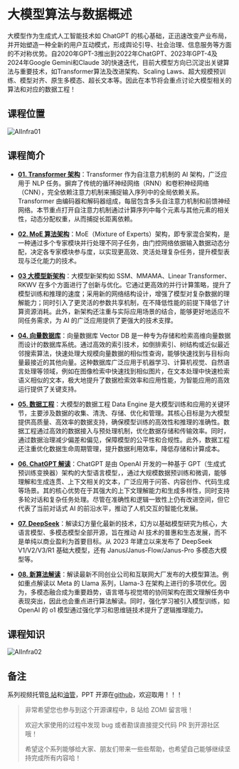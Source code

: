 <!--Copyright © ZOMI 适用于[License](https://github.com/chenzomi12/AIInfra)版权许可-->

# 大模型算法与数据概述

大模型作为生成式人工智能技术如 ChatGPT 的核心基础，正迅速改变产业布局，并开始塑造一种全新的用户互动模式，形成舆论引导、社会治理、信息服务等方面的不对称优势。自2020年GPT-3推出到2022年ChatGPT、2023年GPT-4及2024年Google Gemini和Claude 3的快速迭代，目前大模型方向已沉淀出关键算法与重要技术，如Transformer算法及改进架构、Scaling Laws、超大规模预训练、模型对齐、原生多模态、超长文本等。因此在本节将会重点讨论大模型相关的算法和对应的数据工程！

## 课程位置

![AIInfra01](./images/aiinfra01.png)

## 课程简介

- [**01. Transformer 架构**](./01Basic/)：Transformer 作为自注意力机制的 AI 架构，广泛应用于 NLP 任务。摒弃了传统的循环神经网络（RNN）和卷积神经网络（CNN），完全依赖注意力机制来捕捉输入序列中的全局依赖关系。Transformer 由编码器和解码器组成，每层包含多头自注意力机制和前馈神经网络。本节重点打开自注意力机制通过计算序列中每个元素与其他元素的相关性，动态分配权重，从而捕捉长距离依赖。

- [**02. MoE 算法架构**](./02MoE/)：MoE（Mixture of Experts）架构，即专家混合架构，是一种通过多个专家模块并行处理不同子任务，由门控网络依据输入数据动态分配，决定各专家模块参与度，以实现更高效、灵活处理复杂任务，提升模型表现与泛化能力的技术。

- [**03 大模型新架构**](./03NewArch/)：大模型新架构如 SSM、MMAMA、Linear Transformer、RKWV 在多个方面进行了创新与优化。它通过更高效的并行计算策略，提升了模型训练和推理的速度；采用新的网络结构设计，增强了模型对复杂数据的理解能力；同时引入了更灵活的参数共享机制，在不降低性能的前提下降低了计算资源消耗。此外，新架构还注重与实际应用场景的结合，能够更好地适应不同任务需求，为 AI 的广泛应用提供了更强大的技术支撑。

- [**04. 向量数据库**](./04VectorDB/)：向量数据库 Vector DB 是一种专为存储和检索高维向量数据而设计的数据库系统。通过高效的索引技术，如倒排索引、树结构或近似最近邻搜索算法，快速处理大规模向量数据的相似性查询，能够快速找到与目标向量最接近的其他向量。这种数据库广泛应用于机器学习、计算机视觉、自然语言处理等领域，例如在图像检索中快速找到相似图片，在文本处理中快速检索语义相似的文本，极大地提升了数据检索效率和应用性能，为智能应用的高效运行提供了关键支持。

- [**05. 数据工程**](./05DataEngine/)：大模型的数据工程 Data Engine 是大模型训练和应用的关键环节，主要涉及数据的收集、清洗、存储、优化和管理。其核心目标是为大模型提供高质量、高效率的数据支持，确保模型训练的高效性和推理的准确性。数据工程通过高效的数据接入与预处理机制，优化数据存储和传输效率。同时，通过数据治理减少偏差和偏见，保障模型的公平性和合规性。此外，数据工程还注重优化数据生命周期管理，提升数据利用效率，降低存储和计算成本。

- [**06. ChatGPT 解读**](./06ChatGPT/)：ChatGPT 是由 OpenAI 开发的一种基于 GPT（生成式预训练变换器）架构的大型语言模型，，通过大规模数据预训练和微调，能够理解和生成连贯、上下文相关的文本，广泛应用于问答、内容创作、代码生成等场景。其的核心优势在于其强大的上下文理解能力和生成多样性，同时支持多轮对话和复杂任务处理。尽管在准确性和逻辑一致性上仍有改进空间，但它代表了当前对话式 AI 的前沿水平，推动了人机交互的智能化发展。

- [**07. DeepSeek**](./07DeepSeek/)：解读幻方量化最新的技术，幻方以基础模型研究为核心，大语言模型、多模态模型全部开源，旨在推动 AI 技术的普惠和生态发展，而不是单纯以商业盈利为首要目标。从 2023 年建立以来发布了 DeepSeek V1/V2/V3/R1 基础大模型，还有 Janus/Janus-Flow/Janus-Pro 多模态大模型等。

- [**08. 新算法解读**](./08NewModel/)：解读最新不同创业公司和互联网大厂发布的大模型算法。例如重点解读以 Meta 的 Llama 系列，Llama-3 在架构上进行的多项优化。因为，多模态融合成为重要趋势，语言塔与视觉塔的协同架构在图文理解任务中表现突出，因此也会重点进行算法解读。同时，强化学习被引入模型训练，如OpenAI 的 o1 模型通过强化学习和思维链技术提升了逻辑推理能力。

## 课程知识

![AIInfra02](./images/aiinfra02.png)

## 备注

系列视频托管[B 站](https://space.bilibili.com/517221395)和[油管](https://www.youtube.com/@ZOMI666/playlists)，PPT 开源在[github](https://github.com/chenzomi12/AIInfra)，欢迎取用！！！

> 非常希望您也参与到这个开源课程中，B 站给 ZOMI 留言哦！
>
> 欢迎大家使用的过程中发现 bug 或者勘误直接提交代码 PR 到开源社区哦！
>
> 希望这个系列能够给大家、朋友们带来一些些帮助，也希望自己能够继续坚持完成所有内容哈！

